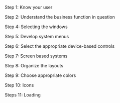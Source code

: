 Step 1: Know your user

Step 2: Understand the business function in question

Step 4: Selecting the windows

Step 5: Develop system menus

Step 6: Select the appropriate device-based controls

Step 7: Screen based systems

Step 8: Organize the layouts

Step 9: Choose appropriate colors

Step 10: Icons

Steps 11: Loading

